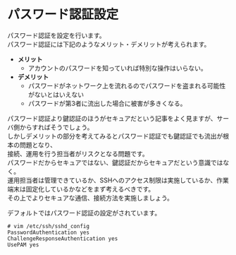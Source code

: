 # パスワード認証設定
パスワード認証を設定を行います。  
パスワード認証には下記のようなメリット・デメリットが考えられます。  

- **メリット**
  - アカウントのパスワードを知っていれば特別な操作はいらない。  
- **デメリット**  
  - パスワードがネットワーク上を流れるのでパスワードを盗まれる可能性がないとはいえない
  - パスワードが第3者に流出した場合に被害が多きくなる。  

パスワード認証より鍵認証のほうがセキュアだという記事をよく見ますが、サーバ側からすればそうでしょう。  
しかしデメリットの部分を考えてみるとパスワード認証でも鍵認証でも流出が根本の問題となり、  
接続、運用を行う担当者がリスクとなる問題です。  
パスワードだからセキュアではない、鍵認証だからセキュアだという意識ではなく。  
運用担当者は管理できているか、SSHへのアクセス制限は実施しているか、作業端末は固定化しているかなどをまず考えるべきです。  
その上でよりセキュアな通信、接続方法を実施しましょう。  

デフォルトではパスワード認証の設定がされています。  

```
# vim /etc/ssh/sshd_config
PasswordAuthentication yes
ChallengeResponseAuthentication yes
UsePAM yes
```

